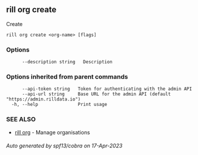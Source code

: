 ## rill org create

Create

```
rill org create <org-name> [flags]
```

### Options

```
      --description string   Description
```

### Options inherited from parent commands

```
      --api-token string   Token for authenticating with the admin API
      --api-url string     Base URL for the admin API (default "https://admin.rilldata.io")
  -h, --help               Print usage
```

### SEE ALSO

* [rill org](rill_org.md)	 - Manage organisations

###### Auto generated by spf13/cobra on 17-Apr-2023
